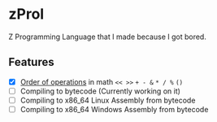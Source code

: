 # zProl

Z Programming Language that I made because I got bored.

## Features
 - [X] [Order of operations](https://en.wikipedia.org/wiki/Order_of_operations#Programming_languages) in math `<< >>` `+ - &` `* / %` `()`
 - [ ] Compiling to bytecode (Currently working on it)
 - [ ] Compiling to x86_64 Linux Assembly from bytecode
 - [ ] Compiling to x86_64 Windows Assembly from bytecode
